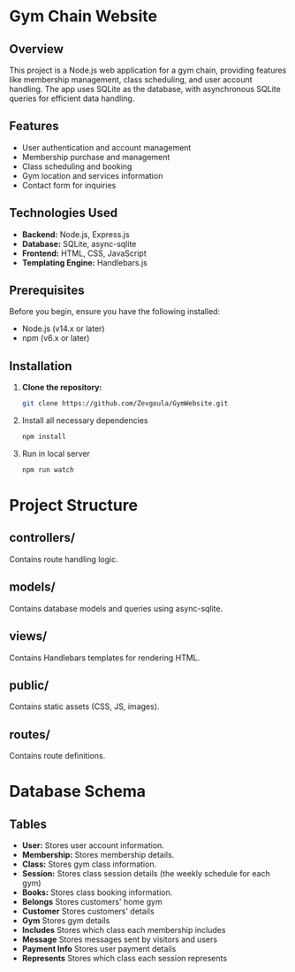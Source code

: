 # Gym Chain Website

## Overview

This project is a Node.js web application for a gym chain, providing features like membership management, class scheduling, and user account handling. The app uses SQLite as the database, with asynchronous SQLite queries for efficient data handling.

## Features

- User authentication and account management
- Membership purchase and management
- Class scheduling and booking
- Gym location and services information
- Contact form for inquiries

## Technologies Used

- **Backend:** Node.js, Express.js
- **Database:** SQLite, async-sqlite
- **Frontend:** HTML, CSS, JavaScript
- **Templating Engine:** Handlebars.js

## Prerequisites

Before you begin, ensure you have the following installed:

- Node.js (v14.x or later)
- npm (v6.x or later)

## Installation

1. **Clone the repository:**

   ```bash
   git clone https://github.com/Zevgoula/GymWebsite.git
   ```
2. Install all necessary dependencies
   ```bash
   npm install
   ```
3. Run in local server
   ```bash
   npm run watch
   ```
# Project Structure

## controllers/
Contains route handling logic.

## models/
Contains database models and queries using async-sqlite.

## views/
Contains Handlebars templates for rendering HTML.

## public/
Contains static assets (CSS, JS, images).

## routes/
Contains route definitions.

# Database Schema

## Tables

- **User:** Stores user account information.
- **Membership:** Stores membership details.
- **Class:** Stores gym class information.
- **Session:** Stores class session details (the weekly schedule for each gym)
- **Books:** Stores class booking information.
- **Belongs** Stores customers' home gym
- **Customer** Stores customers' details
- **Gym** Stores gym details
- **Includes** Stores which class each membership includes
- **Message** Stores messages sent by visitors and users
- **Payment Info** Stores user payment details
- **Represents** Stores which class each session represents





   
